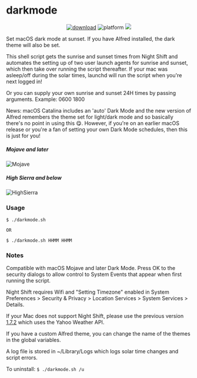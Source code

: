 # darkmode

<p align="center">
	<a href="https://github.com/katernet/darkmode/releases/latest"><img src="https://img.shields.io/badge/download-latest-brightgreen.svg" alt="download"></a>
	<img src="https://img.shields.io/badge/platform-macOS-ab69b1.svg" alt="platform">
	<img src="https://img.shields.io/github/downloads/katernet/darkmode/total.svg">
</p>

Set macOS dark mode at sunset. If you have Alfred installed, the dark theme will also be set.

This shell script gets the sunrise and sunset times from Night Shift and automates the setting up of two user launch agents for sunrise and sunset, which then take over running the script thereafter. If your mac was asleep/off during the solar times, launchd will run the script when you're next logged in!

Or you can supply your own sunrise and sunset 24H times by passing arguments. Example: 0600 1800

News: macOS Catalina includes an 'auto' Dark Mode and the new version of Alfred remembers the theme set for light/dark mode and so basically there's no point in using this 😋. However, if you're on an earlier macOS release or you're a fan of setting your own Dark Mode schedules, then this is just for you!

##### Mojave and later
![Mojave](resources/mojave.gif "Mojave Dark Mode")

##### High Sierra and below
![HighSierra](resources/highsierra.gif "High Sierra dark menu bar and dock")

### Usage
```
$ ./darkmode.sh

OR

$ ./darkmode.sh HHMM HHMM
```

### Notes

Compatible with macOS Mojave and later Dark Mode. Press OK to the security dialogs to allow control to System Events that appear when first running the script.

Night Shift requires Wifi and "Setting Timezone" enabled in System Preferences > Security & Privacy > Location Services > System Services > Details.

If your Mac does not support Night Shift, please use the previous version [1.7.2](https://github.com/katernet/darkmode/releases/tag/1.7.2) which uses the Yahoo Weather API.

If you have a custom Alfred theme, you can change the name of the themes in the global variables.

A log file is stored in ~/Library/Logs which logs solar time changes and script errors.

To uninstall: ```$ ./darkmode.sh /u```
